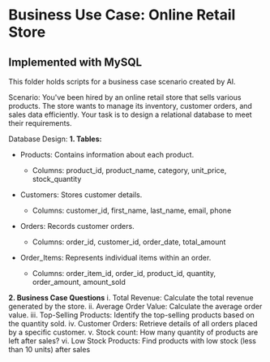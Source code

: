 # Business Use Case: Online Retail Store

## Implemented with MySQL

This folder holds scripts for a business case scenario created by AI.

Scenario:
You've been hired by an online retail store that sells various products. The store wants to manage its inventory, customer orders, and sales data efficiently. 
Your task is to design a relational database to meet their requirements.

Database Design:
**1. Tables:**
   - Products: Contains information about each product.
     - Columns: product_id, product_name, category, unit_price, stock_quantity
     
   - Customers: Stores customer details.
     - Columns: customer_id, first_name, last_name, email, phone
     
   - Orders: Records customer orders.
     - Columns: order_id, customer_id, order_date, total_amount

   - Order_Items: Represents individual items within an order.
     - Columns: order_item_id, order_id, product_id, quantity, order_amount, amount_sold
    
**2. Business Case Questions**
  i. Total Revenue: Calculate the total revenue generated by the store.
  ii. Average Order Value: Calculate the average order value.
  iii. Top-Selling Products: Identify the top-selling products based on the quantity sold.
  iv. Customer Orders: Retrieve details of all orders placed by a specific customer.
  v. Stock count: How many quantity of products are left after sales?
  vi. Low Stock Products: Find products with low stock (less than 10 units) after sales

  
